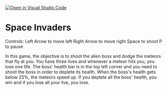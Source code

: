 [![Open in Visual Studio Code](https://classroom.github.com/assets/open-in-vscode-c66648af7eb3fe8bc4f294546bfd86ef473780cde1dea487d3c4ff354943c9ae.svg)](https://classroom.github.com/online_ide?assignment_repo_id=7931512&assignment_repo_type=AssignmentRepo)
# Space Invaders
Controls:
Left Arrow to move left
Right Arrow to move right
Space to shoot 
P to pause

In this game, the objective is to shoot the alien boss and dodge the meteors that fly at you.  You have three lives and whenever a meteor hits you, you lose one life. The boss' health bar is in the top left corner and you need to shoot the boss in order to deplete its health. When the boss's health gets below 25%, the meteors speed up. If you deplete all the boss' health, you win and if you lose all your live, you lose. 
